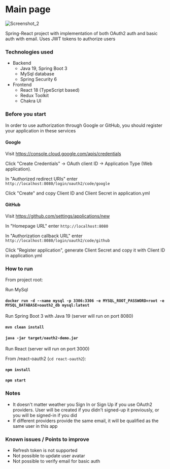 # Main page
![Screenshot_2](https://user-images.githubusercontent.com/54511054/209580686-ec7d44bf-0999-4110-8b53-334498d5c763.png)

Spring-React project with implementation of both OAuth2 auth and basic auth with email. Uses JWT tokens to authorize users

### Technologies used
* Backend
    * Java 19, Spring Boot 3
    * MySql database
    * Spring Security 6
* Frontend
    * React 18 (TypeScript based)
    * Redux Toolkit
    * Chakra UI

### Before you start
In order to use authorization through Google or GitHub, you should register your application in these services

#### Google
Visit https://console.cloud.google.com/apis/credentials

Click "Create Credentials" -> OAuth client ID -> Application Type (Web application). 

In "Authorized redirect URIs" enter `http://localhost:8080/login/oauth2/code/google`

Click "Create" and copy Client ID and Client Secret in application.yml

#### GitHub
Visit https://github.com/settings/applications/new

In "Homepage URL" enter `http://localhost:8080`

In "Authorization callback URL" enter `http://localhost:8080/login/oauth2/code/github`

Click "Register application", generate Client Secret and copy it with Client ID in application.yml

### How to run
From project root: 

Run MySql
#### `docker run -d --name mysql -p 3306:3306 -e MYSQL_ROOT_PASSWORD=root -e MYSQL_DATABASE=oauth2_db mysql:latest`

Run Spring Boot 3 with Java 19 (server will run on port 8080)
#### `mvn clean install`
#### `java -jar target/oauth2-demo.jar`

Run React (server will run on port 3000)

From /react-oauth2 (`cd react-oauth2`):

#### `npm install`
#### `npm start`

### Notes
* It doesn't matter weather you Sign In or Sign Up if you use OAuth2 providers. 
User will be created if you didn't signed-up it previously, or you will be signed-in if you did
* If different providers provide the same email, it will be qualified as the same user in this app

### Known issues / Points to improve
* Refresh token is not supported
* Not possible to update user avatar
* Not possible to verify email for basic auth


